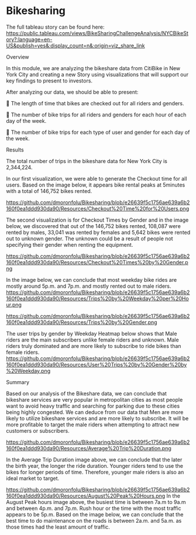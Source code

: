 # Bikesharing

The full tableau story can be found here: https://public.tableau.com/views/BikeSharingChallengeAnalysis/NYCBikeStory?:language=en-US&publish=yes&:display_count=n&:origin=viz_share_link

Overview

In this module, we are analyzing the bikeshare data from CitiBike in New York City and creating a new Story using visualizations that will support our key findings to present to investors. 

After analyzing our data, we should be able to present:

	The length of time that bikes are checked out for all riders and genders.

	The number of bike trips for all riders and genders for each hour of each day of the week.

	The number of bike trips for each type of user and gender for each day of the week.


Results

The total number of trips in the bikeshare data for New York City is 2,344,224.
 

In our first visualization, we were able to generate the Checkout time for all users. Based on the image below, it appears bike rental peaks at 5minutes with a total of 146,752 bikes rented.

 https://github.com/dmoronfolu/Bikesharing/blob/e26639f5c1756ae639a6b2160f0ea1ddd930da90/Resources/Checkout%20Time%20for%20Users.png

The second visualization is for Checkout Times by Gender and in the image below, we discovered that out of the 146,752 bikes rented, 108,087 were rented by males, 33,041 was rented by females and 5,642 bikes were rented out to unknown gender. The unknown could be a result of people not specifying their gender when renting the equipment. 

https://github.com/dmoronfolu/Bikesharing/blob/e26639f5c1756ae639a6b2160f0ea1ddd930da90/Resources/Checkout%20Times%20by%20Gender.png
 
In the image below, we can conclude that most weekday bike rides are mostly around 5p.m. and 7p.m. and mostly rented out to male riders.
https://github.com/dmoronfolu/Bikesharing/blob/e26639f5c1756ae639a6b2160f0ea1ddd930da90/Resources/Trips%20by%20Weekday%20per%20Hour.png

https://github.com/dmoronfolu/Bikesharing/blob/e26639f5c1756ae639a6b2160f0ea1ddd930da90/Resources/Trips%20by%20Gender.png
  
The user trips by gender by Weekday Heatmap below shows that Male riders are the main subscribers unlike female riders and unknown. Male riders truly dominated and are more likely to subscribe to ride bikes than female riders.
https://github.com/dmoronfolu/Bikesharing/blob/e26639f5c1756ae639a6b2160f0ea1ddd930da90/Resources/User%20Trips%20by%20Gender%20by%20Weekday.png


Summary

Based on our analysis of the Bikeshare data, we can conclude that bikeshare services are very popular in metropolitan cities as most people want to avoid heavy traffic and searching for parking due to these cities being highly congested. We can deduce from our data that Men are more likely to utilize bikeshare services and are more likely to subscribe. It will be more profitable to target the male riders when attempting to attract new customers or subscribers. 

https://github.com/dmoronfolu/Bikesharing/blob/e26639f5c1756ae639a6b2160f0ea1ddd930da90/Resources/Average%20Trip%20Duration.png

In the Average Trip Duration image above, we can conclude that the later the birth year, the longer the ride duration. Younger riders tend to use the bikes for longer periods of time. Therefore, younger male riders is also an ideal market to target.
 
https://github.com/dmoronfolu/Bikesharing/blob/e26639f5c1756ae639a6b2160f0ea1ddd930da90/Resources/August%20Peak%20Hours.png
In the August Peak hours image above, the busiest time is between 7a.m to 9a.m and between 4p.m. and 7p.m. Rush hour or the time with the most traffic appears to be 5p.m. 
Based on the image below, we can conclude that the best time to do maintenance on the roads is between 2a.m. and 5a.m. as those times had the least amount of traffic.


